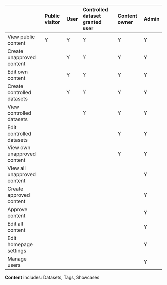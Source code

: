 |                             | Public visitor | User | Controlled dataset granted user | Content owner | Admin |
| :-------------------------- | :------------- | :--- | :------------------------------ | :------------ | :---- |
| View public content         | Y              | Y    | Y                               | Y             | Y     |
| Create unapproved content   |                | Y    | Y                               | Y             | Y     |
| Edit own content            |                | Y    | Y                               | Y             | Y     |
| Create controlled datasets  |                | Y    | Y                               | Y             | Y     |
| View controlled datasets    |                |      | Y                               | Y             | Y     |
| Edit controlled datasets    |                |      |                                 | Y             | Y     |
| View own unapproved content |                |      |                                 | Y             | Y     |
| View all unapproved content |                |      |                                 |               | Y     |
| Create approved content     |                |      |                                 |               | Y     |
| Approve content             |                |      |                                 |               | Y     |
| Edit all content            |                |      |                                 |               | Y     |
| Edit homepage settings      |                |      |                                 |               | Y     |
| Manage users                |                |      |                                 |               | Y     |

**Content** includes: Datasets, Tags, Showcases
